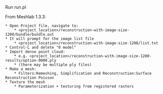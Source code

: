 Run run.pl

From Meshlab 1.3.3:

	* Open Project file, navigate to:
		* <project_location>/reconstruction-with-image-size-1200/bundle/bundle.out
	* It will prompt for the image list file
		* <project_location>/reconstruction-with-image-size-1200/list.txt
	* Control-L and delete "0 model"
	* Import dense point cloud:
		* e.g. <project_location>/reconstruction-with-image-size-1200-results/option-0000.ply
		* (there may be multiple ply files)
	* Make a mesh:
		* Filters:Remeshing, Simplification and Reconstruction:Surface Reconstruction Poisson
	* Texture the mesh
		* Parameterization + texturing from registered rasters
